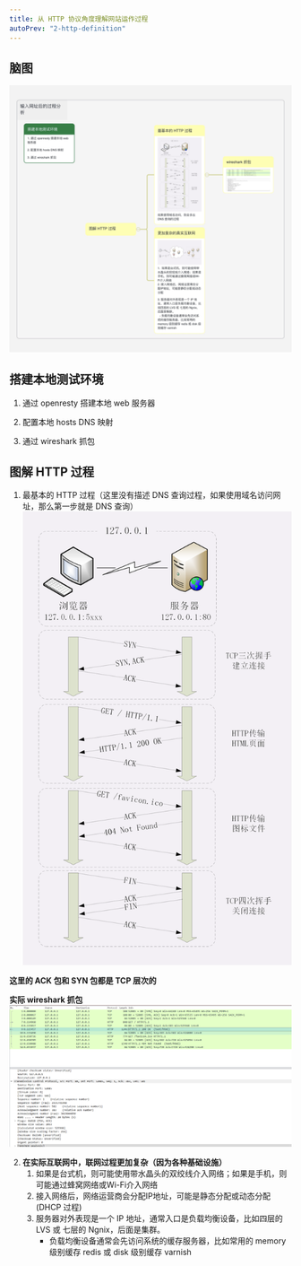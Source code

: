 ```yaml
---
title: 从 HTTP 协议角度理解网站运作过程
autoPrev: "2-http-definition"
---
```


## 脑图
![HTTP 运作过程](./images/HTTP-actual-process-1.jpg)

## 搭建本地测试环境 
1. 通过 openresty 搭建本地 web 服务器

2. 配置本地 hosts DNS 映射

3. 通过 wireshark 抓包

## 图解 HTTP 过程 

1. 最基本的 HTTP 过程（这里没有描述 DNS 查询过程，如果使用域名访问网址，那么第一步就是 DNS 查询）
![](./images/http-actual-process-2.png)

**这里的 ACK 包和 SYN 包都是 TCP 层次的**

**实际 wireshark 抓包**
![](./images/http-actual-process-3.png) 



2. **在实际互联网中，联网过程更加复杂（因为各种基础设施）**
   1.  如果是台式机，则可能使用带水晶头的双绞线介入网络；如果是手机，则可能通过蜂窝网络或Wi-Fi介入网络
   2. 接入网络后，网络运营商会分配IP地址，可能是静态分配或动态分配(DHCP 过程)
   3. 服务器对外表现是一个 IP 地址，通常入口是负载均衡设备，比如四层的 LVS 或 七层的 Ngnix，后面是集群。
      - 负载均衡设备通常会先访问系统的缓存服务器，比如常用的 memory 级别缓存 redis 或 disk 级别缓存 varnish


